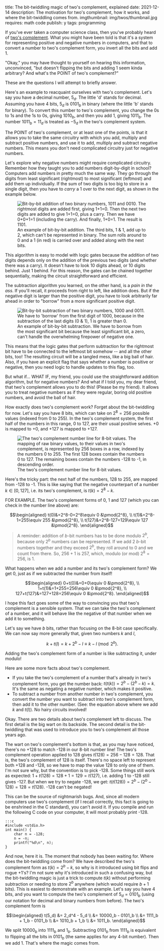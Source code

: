 title: The bit-twiddling magic of two's complement, explained
date: 2021-12-14
description: The motivation for two's complement, how it works, and where the bit-twiddling comes from.
imgthumbnail: img/twos/thumbnail.jpg
requires: math code
publish: y
tags: programming

If you've ever taken a computer science class, then you've probably heard of [two's complement](https://en.wikipedia.org/wiki/Two%27s_complement). What you might have been told is that it's a system for representing positive and negative numbers in computers, and that to convert a number to two's complement form, you invert all the bits and add 1.

"Okay," you may have thought to yourself on hearing this information, unconvinced, "but doesn't flipping the bits and adding 1 seem kinda arbitrary? And what's the POINT of two's complement?"

These are the questions I will attempt to briefly answer.

Here's an example to reacquaint ourselves with two's complement. Let's say you have a decimal number, $`5_d`$. The little 'd' stands for decimal. Assuming you have 4 bits, $`5_d`$ is $`0101_b`$ in binary (where the little 'b' stands for binary). To convert this number to two's complement, you change the 0s to 1s and the 1s to 0s, giving $`1010_b`$, and then you add 1, giving $`1011_b`$. The number $`1011_b=11_d`$ is treated as $`-5_d`$ in the two's complement system.

The POINT of two's complement, or at least one of the points, is that it allows you to take the same circuitry with which you add, multiply and subtract positive numbers, and use it to add, multiply and subtract negative numbers. This means you don't need complicated circuitry just for negative numbers.

Let's explore why negative numbers might require complicated circuitry. Remember how they taught you to add numbers digit-by-digit in school? Computers add numbers in pretty much the same way. They go through the digits from least significant (rightmost) to most significant (leftmost) and add them up individually. If the sum of two digits is too big to store in a single digit, then you have to *carry* a 1 over to the next digit, as shown in the example below. 

<figure>
<img src="{{ url_for('static', filename='img/twos/addition.png') }}"
     alt="Bit-by-bit addition of two binary numbers, 1011 and 0010. The rightmost digits are added first, giving 1+1=0. Then the next two digits are added to give 1+1=0, plus a carry. Then we have 0+0+1=1 (including the carry). And finally, 1+0=1. The result is 1101."
     class="centered">
<figcaption>An example of bit-by-bit addition. The third bits, 1 & 1, add up to 2, which can't be represented in binary. The sum rolls around to 0 and a 1 (in red) is carried over and added along with the next bits.</figcaption>
</figure>

This algorithm is easy to model with logic gates because the addition of two digits depends only on the addition of the previous two digits (and whether there was a carry). It doesn't have to look 10 digits ahead, or 10 digits behind. Just 1 behind. For this reason, the gates can be chained together sequentially, making the circuit straightforward and efficient.

The subtraction algorithm you learned, on the other hand, is a *pain in the ass*. If you'll recall, it proceeds from right to left, like addition does. But if the negative digit is larger than the positive digit, you have to look arbitrarily far ahead in order to "borrow" from a more significant positive digit.

<figure>
<img src="{{ url_for('static', filename='img/twos/subtraction.png') }}"
     alt="Bit-by-bit subtraction of two binary numbers, 1000 and 0011. We have to 'borrow' from the first digit of 1000, because in the subtraction of the last digits (0 & 1), 1 is greater than 0."
     class="centered">
<figcaption>An example of bit-by-bit subtraction. We have to borrow from the most significant bit because the least significant bit, a zero, can't handle the overwhelming firepower of negative one.</figcaption>
</figure>

This means that the logic gates that perform subtraction for the rightmost bit have to be connected to the leftmost bit somehow -- and all the other bits, too! The resulting circuit will be a tangled mess, like a big ball of hair. Also, if you have an explicit flag that says whether a number is positive or negative, then you need logic to handle updates to this flag, too. 

But what if... WHAT IF, my friend, you could use the straightforward addition algorithm, but for negative numbers? And what if I told you, my dear friend, that two's complement allows you to do this! (Please be my friend). It allows you to treat negative numbers as if they were regular, boring old positive numbers, and avoid the ball of hair.

How exactly does two's complement work? Forget about the bit-twiddling for now. Let's say you have 8 bits, which can take on $`2^8=256`$ possible values (indexed from 0 to 255). In the two's complement system, the first half of the numbers in this range, 0 to 127, are their usual positive selves. +0 is mapped to +0, and +127 is mapped to +127.

<figure>
<img src="{{ url_for('static', filename='img/twos/twos-complement-map.png') }}"
     alt="The two's complement number line for 8-bit values. The mapping of raw binary values, to their values in two's complement, is represented by 256 boxes in a row, indexed by the numbers 0 to 255. The first 128 boxes contain the numbers 0 to 127. The remaining boxes contain the numbers -128 to -1, in descending order."
     class="centered">
<figcaption>The two's complement number line for 8-bit values.</figcaption>
</figure>

Here's the tricky part: the next half of the numbers, 128 to 255, are mapped from -128 to -1. This is like saying that the negative counterpart of a number $`k \in [0,127]`$, i.e. its two's complement, is $`t(k)=2^8-k`$.

FOR EXAMPLE. The two's complement forms of 0, 1 and 127 (which you can check in the number line above) are:

```math
\begin{aligned}
t(0)&=2^8-0=2^8\equiv 0 &\pmod{2^8}, \\
t(1)&=2^8-1=255\equiv 255 &\pmod{2^8}, \\
t(127)&=2^8-127=129\equiv 127 &\pmod{2^8}.
\end{aligned}
```

> A reminder: addition of $`b`$-bit numbers has to be done modulo $`2^b`$, because only $`2^b`$ numbers can be represented. If we add 2 $`b`$-bit numbers together and they exceed $`2^b`$, they roll around to 0 and we count from there. So, $`256+1`$ is $`257`$, which, modulo (or mod) $`2^8=256`$, is $`1`$.

What happens when we add a number and its two's complement form? We get 0, just as if we subtracted the number from itself!

```math
\begin{aligned}
0+t(0)&=0+0\equiv 0 &\pmod{2^8}, \\
1+t(1)&=1+255=256\equiv 0 &\pmod{2^8}, \\
127+t(127)&=127+128=256\equiv 0 &\pmod{2^8}.
\end{aligned}
```

I hope this fact goes some of the way to convincing you that two's complement is a sensible system. That we can take the two's complement of a number, and it will behave like the negative of that number when we add it to something.

Let's say we have $`b`$ bits, rather than focusing on the 8-bit case specifically. We can now say more generally that, given two numbers $`k`$ and $`l`$,

```math
k+t(l)=k+2^b-l\equiv k-l \pmod{2^b}.
```

Adding the two's complement form of a number is like subtracting it, under modulo!

Here are some more facts about two's complement.

* If you take the two's complement of a number that's already in two's complement form, you get the number back: $`t(t(k)) = 2^b-(2^b-k) = k`$. It's the same as negating a negative number, which makes it positive.
* To subtract a number from another number in two's complement, you convert the number you want to subtract into two's complement form, then add it to the other number. (See: the equation above where we add $`k`$ and $`t(l)`$). No hairy circuits involved!

Okay. There are two details about two's complement left to discuss. The first detail is the big wart on its backside. The second detail is the bit-twiddling that was used to introduce you to two's complement all those years ago.

The wart on two's complement's bottom is that, as you may have noticed, there's no +128 to match -128 in our 8-bit number line! The two's complement operation applied to 128 gives $`t(128)=256-128=128`$. That is, the two's complement of 128 is itself. There's no space left to represent both +128 and -128, so we have to map the value 128 to only one of them. I'm not sure why, but the convention is to pick -128. Some things still work as expected: $`1+t(128)=128+1=129=t(127)`$, i.e. adding 1 to -128 still gives -127. But when we try to negate -128, we get: $`t(t(128))=2^b-(2^b-128)=128=t(128)`$. -128 can't be negated!

This can be the source of nightmarish bugs. And, since all modern computers use two's complement (if I recall correctly, this fact is going to be enshrined in the C standard), you can't avoid it. If you compile and run the following C code on your computer, it will most probably print -128.

    :::c
	#include <stdio.h>
	int main() {
		char n = -128;
		n = -n;
		printf("%d\n", n);
	}

And now, here it is. The moment that nobody has been waiting for. Where does the bit-twiddling come from? We have described the two's complement form as $`t(k)=2^b-k`$, so why is it introduced using bit flips and rogue +1's? I'm not sure why it's introduced in such a confusing way, but the bit-twiddling magic is just a trick to compute $`t(k)`$ without performing subtraction or needing to store $`2^b`$ anywhere (which would require $`b+1`$ bits). This is easiest to demonstrate with an example. Let's say you have 4 bits, and you want to compute the two's complement of $`5_d=0101_b`$ (using our notation for decimal and binary numbers from before). The two's complement form is

```math
\begin{aligned}
t(5_d) &= 2_d^4 - 5_d \\
&= 10000_b - 0101_b \\
&= 1111_b + 1_b - 0101_b \\
&= 1010_b + 1_b \\
&= 1011_b.
\end{aligned}
```

We split $`10000_b`$ into $`1111_b`$ and $`1_b`$. Subtracting $`0101_b`$ from $`1111_b`$ is equivalent to flipping all the bits in $`0101_b`$ (the same applies for any 4-bit number). Then we add 1. That's where the magic comes from.
